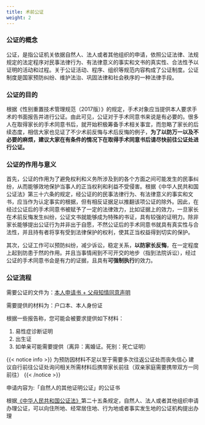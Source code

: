 ```yaml
---
title: 术前公证
weight: 2
---
```


### 公证的概念

公证，是指公证机关依据自然人、法人或者其他组织的申请，依照公证法律、法规规定的法定程序对民事法律行为、有法律意义的事实和文书的真实性、合法性予以证明的活动和过程。关于公证活动、程序、组织等规范内容构成了公证制度。公证制度是国家预防纠纷、维护法治、巩固法律和社会秩序的一种法律手段。

### 公证的目的

根据《性别重置技术管理规范（2017版）》的规定，手术对象应当提供本人要求手术的书面报告并进行公证。由此可见，公证对于手术同意书来说是有必要的。很多人在取得家长的手术同意书后，就开始积极筹备手术相关事宜，而忽略了家长的后续态度，相信大家也见证了不少术前反悔与术后反悔的例子，**为了以防万一以及不必要的麻烦，建议大家在有条件的情况下在取得手术同意书后请尽快前往公证处进行公证。**

### 公证的作用与意义

首先，公证的作用为了避免权利和义务所涉及到的各个方面之间可能发生的民事纠纷，从而能够效地保护当事人的正当权利和利益不受侵害。根据《中华人民共和国公证法》第三十六条的规定，经公证的的民事法律行为、有法律意义的事实和文书，应当作为认定事实的根据，但有相反证据足以推翻该项公证的除外。因此，在经过公证后的手术同意书被赋予了一定的法律效力，比如证据上的效力，一旦家长在术前反悔发生纠纷，公证文书就能够成为特殊的书证，具有较强的证明力。除非家长能够提出公证行为并非出于自愿，不然公证后的手术同意书就具有真实性与合法性，并且持有者将享有受到法律保护的权利，使其正当权益得到切实的保护。

其次，公证工作可以预防纠纷，减少诉讼，稳定关系，**以防家长反悔**，在一定程度上起到防患于然的作用。并且当事情闹到不可开交的地步（指到法院诉讼），经过公证的手术同意书会是有力的证据，且具有**可强制执行**的效力。

### 公证流程

需要公证的文件为：[本人申请书 + 父母知情同意声明](https://mtf.wiki/zh-cn/docs/srs/china/sh9/icf.pdf)

需要提供的材料为：户口本、本人身份证

根据一些报告称，您可能会被要求提供如下材料：
1. 易性症诊断证明
2. 出生证
3. 如单亲可能需要提供（离异：离婚证。死别：死亡证明）

{{< notice info >}}
为预防因材料不足以至于需要多次往返公证处而丧失信心
建议自行前往公证处询问相关所需材料后携带家长前往（双亲家庭需要携带双方一同前往）
{{< /notice >}}

申请内容为:「自然人的其他证明公证」的公证书

根据[《中华人民共和国公证法》](http://www.gov.cn/ziliao/flfg/2005-08/29/content_27157.htm)第二十五条规定，自然人、法人或者其他组织申请办理公证，可以向住所地、经常居住地、行为地或者事实发生地的公证机构提出办理
